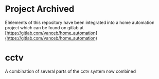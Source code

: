 # Project Archived
Elelements of this repository have been integrated into a home automation project which can be found on gitlab at [https://gitlab.com/vanceb/home_automation](https://gitlab.com/vanceb/home_automation)

# cctv
A combination of several parts of the cctv system now combined
